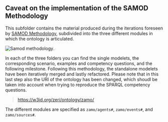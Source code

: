 ## Caveat on the implementation of the SAMOD Methodology

This subfolder contains the material produced during the iterations foreseen by [SAMOD Methodology](https://essepuntato.it/samod/), subdivided into the three different modules in which the ontology is articulated. 

![Samod methodology](https://essepuntato.it/samod/img/10000201000008180000044441F74BCB.png "a title").

In each of the three folders you can find the single modelets, the corresponding scenario, examples and competency questions, and the following milestone. Following this methodology, the standalone modelets have been iteratively merged and lastly refactored. Please note that in this last step also the URI of the ontology has been changed, which shoudl be taken into account when trying to reproduce the SPARQL competency questions.

> https://w3id.org/zeri/ontology/zamo/

The different modules are specified as `zamo/agents#`, `zamo/events#`, and `zamo/sources#`.
